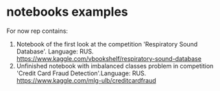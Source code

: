 # notebooks examples
For now rep contains: 
1. Notebook of the first look at the competition 'Respiratory Sound Database'. Language: RUS.
                        https://www.kaggle.com/vbookshelf/respiratory-sound-database
2. Unfinished notebook with imbalanced classes problem in competition 'Credit Card Fraud Detection'.Language: RUS.
			 https://www.kaggle.com/mlg-ulb/creditcardfraud
